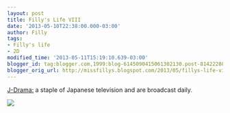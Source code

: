 ```yaml
---
layout: post
title: Filly's Life VIII
date: '2013-05-10T22:38:00.000-03:00'
author: Filly
tags:
- Filly's life
- 2D
modified_time: '2013-05-11T15:19:10.639-03:00'
blogger_id: tag:blogger.com,1999:blog-6145090415061302130.post-8142228024274642295
blogger_orig_url: http://missfillys.blogspot.com/2013/05/fillys-life-viii.html
---
```


[J-Drama:][0] a staple of Japanese television and are broadcast daily.  

![](http://i.imgur.com/H8Y4mOx.jpg)

[0]: http://en.wikipedia.org/wiki/Japanese_television_drama